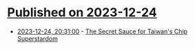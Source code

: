 # [Published on 2023-12-24](index.md)

* [2023-12-24, 20:31:00](https://soylentnews.org/article.pl?sid=23/12/23/147248&from=rss) - [The Secret Sauce for Taiwan's Chip Superstardom](https://soylentnews.org/article.pl?sid=23/12/23/147248&from=rss)
